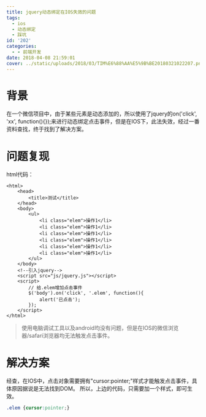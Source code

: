 ```yaml
---
title: jquery动态绑定在IOS失效的问题
tags:
  - ios
  - 动态绑定
  - 踩坑
id: '202'
categories:
  - - 前端开发
date: 2018-04-08 21:59:01
cover: ../static/uploads/2018/03/TIM%E6%88%AA%E5%9B%BE20180321022207.png
---
```




# 背景

在一个微信项目中，由于某些元素是动态添加的，所以使用了jquery的on('click', 'xx', function(){});来进行动态绑定点击事件，但是在IOS下，此法失效，经过一番资料查找，终于找到了解决方案。

# 问题复现

html代码：

```markup
<html>
    <head>
        <title>测试</title>
    </head>
    <body>
        <ul>
            <li class="elem">操作1</li>
            <li class="elem">操作1</li>
            <li class="elem">操作1</li>
            <li class="elem">操作1</li>
            <li class="elem">操作1</li>
            <li class="elem">操作1</li>
        </ul>
    </body>
    <!--引入jquery-->
    <script src="js/jquery.js"></script>
    <script>
        // 给.elem增加点击事件
        $('body').on('click', '.elem', function(){
            alert('已点击');
        });
    </script>
</html>
```

> 使用电脑调试工具以及android均没有问题，但是在IOS的微信浏览器/safari浏览器均无法触发点击事件。

# 解决方案

经查，在IOS中，点击对象需要拥有"cursor:pointer;"样式才能触发点击事件，具体原因据说是无法找到DOM。 所以，上边的代码，只需要加一个样式，即可生效。

```css
.elem {cursor:pointer;}
```